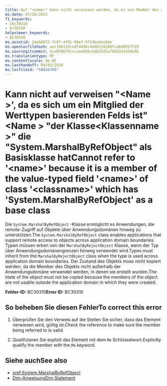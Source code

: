 ```yaml
---
title: Auf "<name>" kann nicht verwiesen werden, da es ein Member des auf Werttypen basierenden Felds "<name>" der Klasse "<classname>" ist, die "System.MarshalByRefObject" als Basisklasse hat.
ms.date: 07/20/2015
f1_keywords:
- vbc30310
- bc30310
helpviewer_keywords:
- BC30310
ms.assetid: 2aeb8872-7c87-4f01-98ef-9714ba3eebbe
ms.openlocfilehash: aac190119ced74496c4dd012d200fca6d895ff28
ms.sourcegitcommit: bce0586f0cccaae6d6cbd625d5a7b824d1d3de4b
ms.translationtype: MT
ms.contentlocale: de-DE
ms.lasthandoff: 04/02/2019
ms.locfileid: "58826768"
---
```

# <a name="cannot-refer-to-name-because-it-is-a-member-of-the-value-typed-field-name-of-class-classname-which-has-systemmarshalbyrefobject-as-a-base-class"></a><span data-ttu-id="ebaa8-102">Kann nicht auf verweisen "\<Name >', da es sich um ein Mitglied der Werttypen basierenden Felds ist"\<Name > "der Klasse\<Klassenname >" die "System.MarshalByRefObject" als Basisklasse hat</span><span class="sxs-lookup"><span data-stu-id="ebaa8-102">Cannot refer to '\<name>' because it is a member of the value-typed field '\<name>' of class '\<classname>' which has 'System.MarshalByRefObject' as a base class</span></span>
<span data-ttu-id="ebaa8-103">Die `System.MarshalByRefObject` -Klasse ermöglicht es Anwendungen, die remote-Zugriff auf Objekte über Anwendungsdomänen hinweg zu unterstützen.</span><span class="sxs-lookup"><span data-stu-id="ebaa8-103">The `System.MarshalByRefObject` class enables applications that support remote access to objects across application domain boundaries.</span></span> <span data-ttu-id="ebaa8-104">Typen müssen erben von der `MarshalByRejectObject` Klasse, wenn der Typ über Anwendungsdomänengrenzen hinweg verwendet wird.</span><span class="sxs-lookup"><span data-stu-id="ebaa8-104">Types must inherit from the `MarshalByRejectObject` class when the type is used across application domain boundaries.</span></span> <span data-ttu-id="ebaa8-105">Der Zustand des Objekts muss nicht kopiert werden, da die Member des Objekts nicht außerhalb der Anwendungsdomäne verwendet werden, in denen sie erstellt wurden.</span><span class="sxs-lookup"><span data-stu-id="ebaa8-105">The state of the object must not be copied because the members of the object are not usable outside the application domain in which they were created.</span></span>  
  
 <span data-ttu-id="ebaa8-106">**Fehler-ID:** BC30310</span><span class="sxs-lookup"><span data-stu-id="ebaa8-106">**Error ID:** BC30310</span></span>  
  
## <a name="to-correct-this-error"></a><span data-ttu-id="ebaa8-107">So beheben Sie diesen Fehler</span><span class="sxs-lookup"><span data-stu-id="ebaa8-107">To correct this error</span></span>  
  
1.  <span data-ttu-id="ebaa8-108">Überprüfen Sie den Verweis auf die Stellen Sie sicher, dass das Element verwiesen wird, gültig ist.</span><span class="sxs-lookup"><span data-stu-id="ebaa8-108">Check the reference to make sure the member being referred to is valid.</span></span>  
  
2.  <span data-ttu-id="ebaa8-109">Qualifizieren Sie explizit das Element mit dem `Me` Schlüsselwort.</span><span class="sxs-lookup"><span data-stu-id="ebaa8-109">Explicitly qualify the member with the `Me` keyword.</span></span>  
  
## <a name="see-also"></a><span data-ttu-id="ebaa8-110">Siehe auch</span><span class="sxs-lookup"><span data-stu-id="ebaa8-110">See also</span></span>

- <xref:System.MarshalByRefObject>
- [<span data-ttu-id="ebaa8-111">Dim-Anweisung</span><span class="sxs-lookup"><span data-stu-id="ebaa8-111">Dim Statement</span></span>](../../../visual-basic/language-reference/statements/dim-statement.md)
